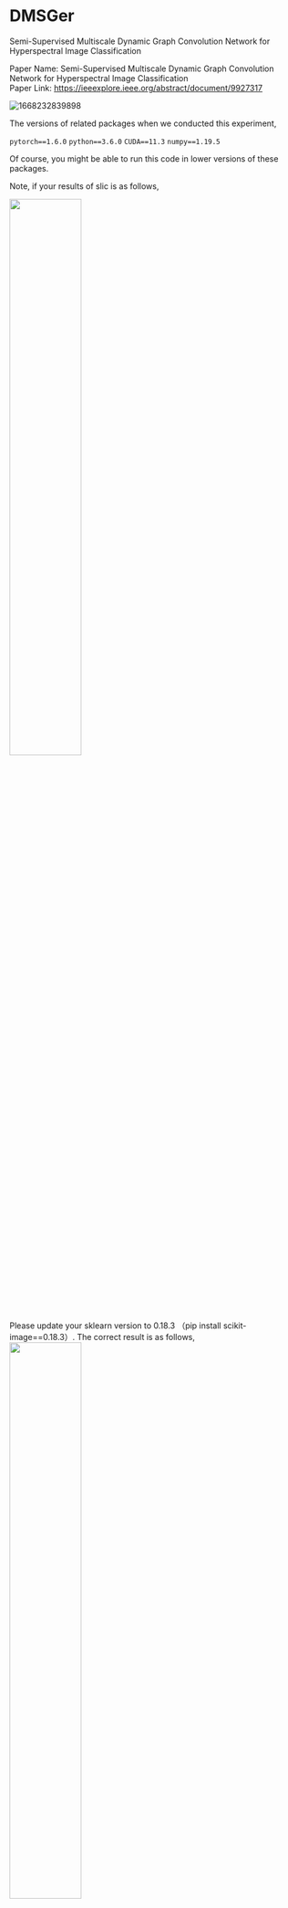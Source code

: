 # DMSGer
Semi-Supervised Multiscale Dynamic Graph Convolution Network for Hyperspectral Image Classification  

Paper Name: Semi-Supervised Multiscale Dynamic Graph Convolution Network for Hyperspectral Image Classification  
Paper Link: https://ieeexplore.ieee.org/abstract/document/9927317  

![1668232839898](https://user-images.githubusercontent.com/74549002/201459834-b5cea107-8579-4448-885e-6ad9a397f359.jpg)  

The versions of related packages when we conducted this experiment,

  ```pytorch==1.6.0```
  ```python==3.6.0```
  ```CUDA==11.3```
  ```numpy==1.19.5```

Of course, you might be able to run this code in lower versions of these packages.


Note, if your results of slic is as follows,

<img src="https://github.com/TangXu-Group/DMSGer/assets/74549002/3b63da0c-1e79-4e4f-91bf-fd06d7bdce48" width="50%">

Please update your sklearn version to 0.18.3 （pip install scikit-image==0.18.3）.
The correct result is as follows,
<img src="https://github.com/TangXu-Group/DMSGer/assets/74549002/3f23e829-19bf-4dd4-972b-022fa7321b64" width="50%">
